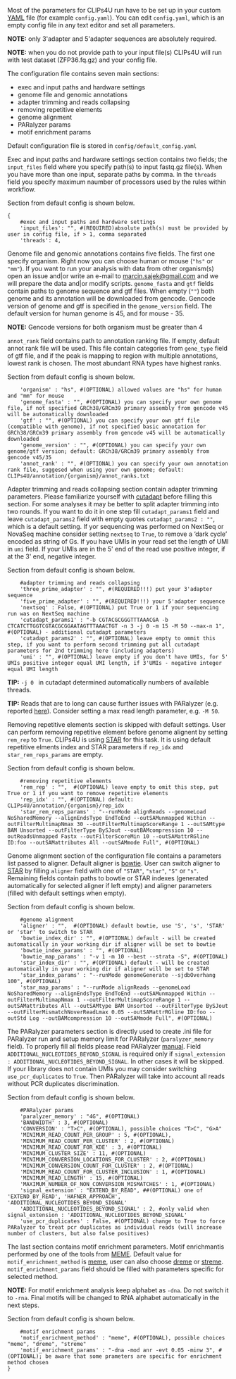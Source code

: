 Most of the parameters for CLIPs4U run have to be set up in your custom [YAML](https://en.wikipedia.org/wiki/YAML) file (for example `config.yaml`). 
You can edit `config.yaml`, which is an empty config file in any text editor and set all parameters.

**NOTE:** only 3'adapter and 5'adapter sequences are absolutely required.

**NOTE:** when you do not provide path to your input file(s) CLIPs4U will run with test dataset (ZFP36.fq.gz) and your config file.

The configuration file contains seven main sections:
* exec and input paths and hardware settings
* genome file and genomic annotations
* adapter trimming and reads collapsing
* removing repetitive elements
* genome alignment
* PARalyzer params
* motif enrichment params
  
Default configuration file is stored in `config/default_config.yaml`

Exec and input paths and hardware settings section contains two fields; the `input_files` field where you specify path(s) to input fastq.gz file(s). When you have more than one input, separate paths by comma. In the `threads` field you specify maximum naumber of processors used by the rules within workflow. 

Section from default config is shown below.
```
{
    #exec and input paths and hardware settings
    'input_files': "", #(REQUIRED)absolute path(s) must be provided by user in config file, if > 1, comma separated
    'threads': 4,
```

Genome file and genomic annotations contains five fields. The first one specify organism. Right now you can choose human or mouse (`"hs"` or `"mm"`). If you want to run your analysis with data from other organism(s) open an issue and|or write an e-mail to marcin.sajek@gmail.com and we will prepare the data and|or modify scripts.
`genome_fasta` and `gtf` fields contain paths to genome sequence and gtf files. When empty (`""`) both genome and its annotation will be downloaded from gencode. Gencode version of genome and gtf is specified in the `genome_version` field. The default version for human genome is 45, and for mouse - 35. 

**NOTE:** Gencode versions for both organism must be greater than 4

`annot_rank` field contains path to annotation ranking file. If empty, default annot rank file will be used. This file contain categories from `gene_type` field of gtf file, and if the peak is mapping to region with multiple annotations, lowest rank is chosen. The most abundant RNA types have highest ranks.

Section from default config is shown below.
```  #genome file and genomic annotations
    'organism' : "hs", #(OPTIONAL) allowed values are "hs" for human and "mm" for mouse
    'genome_fasta' : "", #(OPTIONAL) you can specify your own genome file, if not specified GRCh38/GRCm39 primary assembly from gencode v45 will be automatically downloaded
    'gtf' : "", #(OPTIONAL) you can specify your own gtf file (compatible with genome), if not specified basic annotation for GRCh38/GRCm39 primary assembly from gencode v45 will be automatically downloaded
    'genome_version' : "", #(OPTIONAL) you can specify your own genome/gtf version; default: GRCh38/GRCm39 primary assembly from gencode v45/35
    'annot_rank' : "", #(OPTIONAL) you can specify your own annotation rank file, suggesed when using your own genome; default: CLIPs4U/annotation/{organism}/annot_ranks.txt
```

Adapter trimming and reads collapsing section contain adapter trimming parameters. Please familiarize yourself with [cutadapt](https://cutadapt.readthedocs.io/en/stable/guide.html) before filling this section. For some analyses it may be better to split adapter trimming into two rounds. If you want to do it in one step fill `cutadapt_params1` field and leave `cutadapt_params2` field with empty quotes ```cutadapt_params2 : ""```, which is a default setting. If yor sequencing was performed on NextSeq or NovaSeq machine consider setting `nextseq` to `True`, to remove a ‘dark cycle’ encoded as string of Gs. If you have UMIs in your read set the length of UMI in `umi` field. If your UMIs are in the 5' end of the read use positive integer, if at the 3' end, negative integer.

Section from default config is shown below.
```
    #adapter trimming and reads collapsing
    'three_prime_adapter' : "", #(REQUIRED!!!) put your 3'adapter sequence
    'five_prime_adapter' : "", #(REQUIRED!!!) your 5'adapter sequence
    'nextseq' : False, #(OPTIONAL) put True or 1 if your sequencing run was on NextSeq machine
    'cutadapt_params1' : "-b CGTACGCGGGTTTAAACGA -b CTCATCTTGGTCGTACGCGGAATAGTTTAAACTGT -n 3 -j 0 -m 15 -M 50 --max-n 1", #(OPTIONAL) - additional cutadapt parameters
    'cutadapt_params2' : "", #(OPTIONAL) leave empty to ommit this step, if you want to perform second trimming put all cutadapt parameters for 2nd trimming here (including adapters)
    'umi' : "", #(OPTIONAL) leave empty if you don't have UMIs, for 5' UMIs positive integer equal UMI length, if 3'UMIs - negative integer equal UMI length
```

**TIP:** ```-j 0 ``` in cutadapt determined automatically numbers of available threads.

**TIP:** Reads that are to long can cause further issues with PARalyzer (e.g. reported [here](https://github.com/ohlerlab/PARpipe/issues/6)). Consider setting a max read length parameter, e.g. `-M 50`.

Removing repetitive elements section is skipped with default settings. User can perform removing repetitive element before genome alignent by setting `rem_rep` to `True`. CLIPs4U is using [STAR](https://raw.githubusercontent.com/alexdobin/STAR/master/doc/STARmanual.pdf) for this task. It is using default repetitive elments index and STAR parameters if `rep_idx` and `star_rem_reps_params` are empty.

Section from default config is shown below.
```
    #removing repetitive elements
    'rem_rep' : "",  #(OPTIONAL) leave empty to omit this step, put True or 1 if you want to remove repetitive elements
    'rep_idx' : "", #(OPTIONAL) default: CLIPs4U/annotation/{organism}/rep_idx
    'star_rem_reps_params' : "--runMode alignReads --genomeLoad NoSharedMemory --alignEndsType EndToEnd --outSAMunmapped Within --outFilterMultimapNmax 30 --outFilterMultimapScoreRange 1 --outSAMtype BAM Unsorted --outFilterType BySJout --outBAMcompression 10 --outReadsUnmapped Fastx --outFilterScoreMin 10 --outSAMattrRGline ID:foo --outSAMattributes All --outSAMmode Full", #(OPTIONAL)
```

Genome alignment section of the configuration file contains a parameters list passed to  aligner. Default aligner is [bowtie](https://bowtie-bio.sourceforge.net/index.shtml). User can switch aligner to [STAR](https://raw.githubusercontent.com/alexdobin/STAR/master/doc/STARmanual.pdf) by filling `aligner` field with one of `"STAR"`, `"star"`, `"S"` or `"s"`. Remaining fields contain paths to bowtie or STAR indexes (generated automatically for selected aligner if left empty) and aligner parameters (filled with default settings when empty). 

Section from default config is shown below.
```
    #genome alignment
    'aligner' : "",  #(OPTIONAL) default bowtie, use 'S', 's', 'STAR' or 'star' to switch to STAR
    'bowtie_index_dir' : "", #(OPTIONAL) default - will be created automatically in your working dir if aligner will be set to bowtie
    'bowtie_index_params' : "", #(OPTIONAL)
    'bowtie_map_params' : "-v 1 -m 10 --best --strata -S", #(OPTIONAL)
    'star_index_dir' : "", #(OPTIONAL) default - will be created automatically in your working dir if aligner will be set to STAR
    'star_index_params' : "--runMode genomeGenerate --sjdbOverhang 100", #(OPTIONAL)
    'star_map_params' : "--runMode alignReads --genomeLoad NoSharedMemory --alignEndsType EndToEnd --outSAMunmapped Within --outFilterMultimapNmax 1 --outFilterMultimapScoreRange 1 --outSAMattributes All --outSAMtype BAM Unsorted --outFilterType BySJout --outFilterMismatchNoverReadLmax 0.05 --outSAMattrRGline ID:foo --outStd Log --outBAMcompression 10 --outSAMmode Full", #(OPTIONAL)
```

The PARalyzer parameters section is directly used to create .ini file for PARalyzer run and setup memory limit for PARalyzer (`paralyzer_memory` field). To properly fill all fields please read PARalyzer [manual](https://ohlerlab.mdc-berlin.de/files/duke/PARalyzer/README.txt). Field `ADDITIONAL_NUCLEOTIDES_BEYOND_SIGNAL` is required only if `signal_extension : ADDITIONAL_NUCLEOTIDES_BEYOND_SIGNAL`. In other cases it will be skipped. If your library does not contain UMIs you may consider switching `use_pcr_duplicates` to `True`. Then PARalyzer will take into account all reads without PCR duplicates discrimination.

Section from default config is shown below.
```
    #PARalyzer params
    'paralyzer_memory' : "4G", #(OPTIONAL)
    'BANDWIDTH' : 3, #(OPTIONAL)
    'CONVERSION' : "T>C", #(OPTIONAL), possible choices "T>C", "G>A"
    'MINIMUM_READ_COUNT_PER_GROUP' : 5, #(OPTIONAL),
    'MINIMUM_READ_COUNT_PER_CLUSTER' : 2, #(OPTIONAL)
    'MINIMUM_READ_COUNT_FOR_KDE' : 3, #(OPTIONAL)
    'MINIMUM_CLUSTER_SIZE' : 11, #(OPTIONAL)
    'MINIMUM_CONVERSION_LOCATIONS_FOR_CLUSTER' : 2, #(OPTIONAL)
    'MINIMUM_CONVERSION_COUNT_FOR_CLUSTER' : 2, #(OPTIONAL)
    'MINIMUM_READ_COUNT_FOR_CLUSTER_INCLUSION' : 1, #(OPTIONAL)
    'MINIMUM_READ_LENGTH' : 15, #(OPTIONAL)
    'MAXIMUM_NUMBER_OF_NON_CONVERSION_MISMATCHES' : 1, #(OPTIONAL)
    'signal_extension' : "EXTEND_BY_READ", ##(OPTIONAL) one of 'EXTEND_BY_READ', 'HAFNER_APPROACH', 'ADDITIONAL_NUCLEOTIDES_BEYOND_SIGNAL'
    'ADDITIONAL_NUCLEOTIDES_BEYOND_SIGNAL' : 2, #only valid when signal_extension : 'ADDITIONAL_NUCLEOTIDES_BEYOND_SIGNAL'
    'use_pcr_duplicates' : False, #(OPTIONAL) change to True to force PARalyzer to treat pcr duplicates as individual reads (will increase number of clusters, but also false positives)
```
The last section contains motif enrichment parameters. Motif enrichmantis performed by one of the tools from [MEME](https://meme-suite.org/meme/). Default value for `motif_enrichment_method` is [meme](https://meme-suite.org/meme/tools/meme), user can also choose [dreme](https://meme-suite.org/meme/doc/dreme-tutorial.html) or [streme](https://meme-suite.org/meme/doc/streme-tutorial.html). `motif_enrichment_params` field should be filled with parameters specific for selected method.

**NOTE:** For motif enrichment analysis keep alphabet as `-dna`. Do not switch it to `-rna`. Final motifs will be changed to RNA alphabet automatically in the next steps.

Section from default config is shown below.
```
    #motif enrichment params
    'motif_enrichment_method' : "meme", #(OPTIONAL), possible choices "meme", "dreme", "streme"
    'motif_enrichment_params' : "-dna -mod anr -evt 0.05 -minw 3", #(OPTIONAL); be aware that some prameters are specific for enrichment method chosen
}
```
